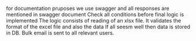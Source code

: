 for documentation pruposes we use swagger and all responses are mentioned in swagger document
Check all conditions before final logic is implemented
The logic consists of reading of an xlsx file. It validates the format of the excel file and also the data 
If all seesm well then data is stored in DB.
Bulk email is sent to all relevant users.
